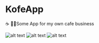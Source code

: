 # KofeApp
☕️ 🍔📍Some App for my own cafe business

![alt text](https://github.com/mankofeman/KofeApp/blob/main/SomthParsing/KofeApp/Resources/Screenshot%202021-11-11%20at%2010.50.11.png)
![alt text](https://github.com/mankofeman/KofeApp/blob/main/SomthParsing/KofeApp/Resources/Screenshot%202021-11-11%20at%2010.50.26.png)
![alt text](https://github.com/mankofeman/KofeApp/blob/main/SomthParsing/KofeApp/Resources/Screenshot%202021-11-11%20at%2011.10.48.png)
